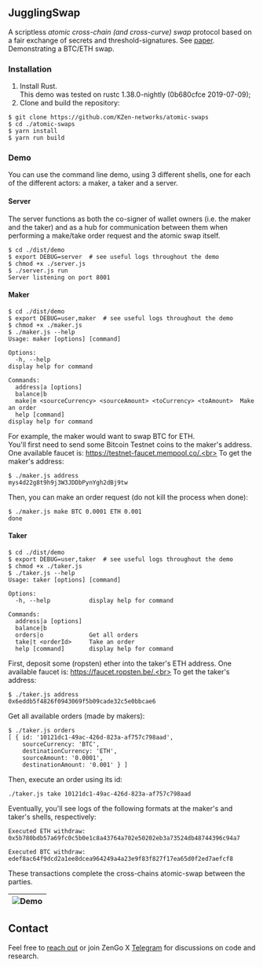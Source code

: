 ## JugglingSwap

A scriptless _atomic cross-chain (and cross-curve) swap_ protocol based on a fair exchange of secrets and threshold-signatures. See [paper](https://arxiv.org/abs/2007.14423).
Demonstrating a BTC/ETH swap.

### Installation

1. Install Rust.<br>
   This demo was tested on rustc 1.38.0-nightly (0b680cfce 2019-07-09);
2. Clone and build the repository:
```
$ git clone https://github.com/KZen-networks/atomic-swaps
$ cd ./atomic-swaps
$ yarn install
$ yarn run build 
```

### Demo

You can use the command line demo, using 3 different shells, one for each of the different actors: a maker, a taker and a server.

#### Server
The server functions as both the co-signer of wallet owners (i.e. the maker and the taker) and as a hub for communication between them when performing a make/take order request and the atomic swap itself.
```
$ cd ./dist/demo
$ export DEBUG=server  # see useful logs throughout the demo
$ chmod +x ./server.js
$ ./server.js run
Server listening on port 8001
```

#### Maker
```
$ cd ./dist/demo
$ export DEBUG=user,maker  # see useful logs throughout the demo
$ chmod +x ./maker.js
$ ./maker.js --help
Usage: maker [options] [command]

Options:
  -h, --help                                                      display help for command

Commands:
  address|a [options]
  balance|b
  make|m <sourceCurrency> <sourceAmount> <toCurrency> <toAmount>  Make an order
  help [command]                                                  display help for command
```
For example, the maker would want to swap BTC for ETH.<br>
You'll first need to send some Bitcoin Testnet coins to the maker's address. One available faucet is: https://testnet-faucet.mempool.co/.<br>
To get the maker's address:
```
$ ./maker.js address
mys4d22g8t9h9j3W3JDDbPynYgh2dBj9tw
```
Then, you can make an order request (do not kill the process when done):
```
$ ./maker.js make BTC 0.0001 ETH 0.001
done
```

#### Taker
```
$ cd ./dist/demo
$ export DEBUG=user,taker  # see useful logs throughout the demo
$ chmod +x ./taker.js
$ ./taker.js --help
Usage: taker [options] [command]

Options:
  -h, --help           display help for command

Commands:
  address|a [options]
  balance|b
  orders|o             Get all orders
  take|t <orderId>     Take an order
  help [command]       display help for command
```
First, deposit some (ropsten) ether into the taker's ETH address. One available faucet is: https://faucet.ropsten.be/.<br>
To get the taker's address:
```
$ ./taker.js address
0x6eddb5f4826f0943069f5b09cade32c5e0bbcae6
```
Get all available orders (made by makers):
```
$ ./taker.js orders
[ { id: '10121dc1-49ac-426d-823a-af757c798aad',
    sourceCurrency: 'BTC',
    destinationCurrency: 'ETH',
    sourceAmount: '0.0001',
    destinationAmount: '0.001' } ]
```
Then, execute an order using its id:
```
./taker.js take 10121dc1-49ac-426d-823a-af757c798aad
```
Eventually, you'll see logs of the following formats at the maker's and taker's shells, respectively:
```
Executed ETH withdraw: 0x5b780bdb57a69fc0c5b0e1c8a43764a702e50202eb3a73524db48744396c94a7
```
```
Executed BTC withdraw: edef8ac64f9dcd2a1ee8dcea964249a4a23e9f83f827f17ea65d0f2ed7aefcf8
```
These transactions complete the cross-chains atomic-swap between the parties.

 |![Demo](https://raw.githubusercontent.com/KZen-networks/JugglingSwap/master/demo.gif "Bitcoin & Ethereum Atomic Cross Chain Swap")|
 |:--:|


## Contact

Feel free to [reach out](mailto:github@kzencorp.com) or join ZenGo X [Telegram](https://t.me/joinchat/ET1mddGXRoyCxZ-7) for discussions on code and research.
